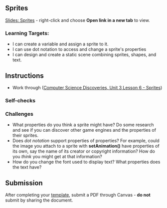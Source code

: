 [//]: # ( <p><iframe src="https://douglasurner.github.io/GDP1/units/1/assignments/U1.4-sprites/" width="100%" height="666px"></iframe></p> )

## Sprites

[slides]: https://docs.google.com/presentation/d/14jlVqH83nC59OFM3iXYgdrqmjkSo68GpnHBlZncZ1kI/edit?usp=sharing
[template]: https://docs.google.com/document/d/1ECeXZqbXfRf4QBlIWhsifpFLEH2X-sZEb0RB1PxUkn8/edit?usp=sharing

[Slides: Sprites][slides] - right-click and choose **Open link in a new tab** to view.

### Learning Targets:

* I can create a variable and assign a sprite to it.
* I can use dot notation to access and change a sprite's properties
* I can design and create a static scene combining sprites, shapes, and text.

## Instructions

* Work through ([Computer Science Discoveries, Unit 3 Lesson 6 - Sprites](https://studio.code.org/s/csd3-2018/stage/6/puzzle/1))

### Self-checks



### Challenges

* What properties do you think a sprite might have? Do some research and see if you can discover other game engines and the properties of their sprites.
* Does *dot notation* support properties of properties? For example, could the image you attach to a sprite with **setAnimation()** have properties of its own, say the name of its creator or copyright information? How do you *think* you might get at that information?
* How do you change the font used to display text? What properties does the text have?

## Submission

After completing your [template][], submit a PDF through Canvas - **do not** submit by sharing the document.







